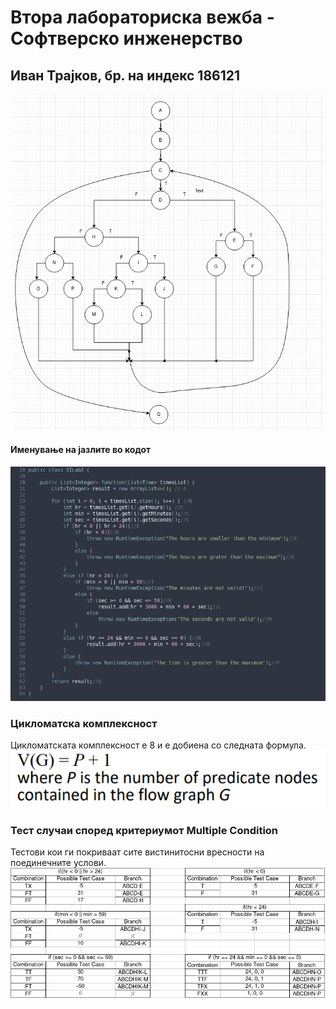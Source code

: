 # Втора лабораториска вежба - Софтверско инженерство
## Иван Трајков, бр. на индекс 186121

![](CFG.png)

#### Именување на јазлите во кодот
![](NODES.png)

### Цикломатска комплексност
Цикломатската комплексност е 8 и е добиена со следната формула.
![](COMPLEXITY.png)


### Тест случаи според критериумот Multiple Condition
Тестови кои ги покриваат сите вистинитосни вресности на поединечните услови.
![](MULTIPLE-CONDITION.png)


